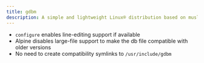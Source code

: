 ```yaml
---
title: gdbm
description: A simple and lightweight Linux® distribution based on musl libc and toybox
---
```


- `configure` enables line-editing support if available
- Alpine disables large-file support to make the db file compatible with older versions
- No need to create compatibility symlinks to `/usr/include/gdbm`
